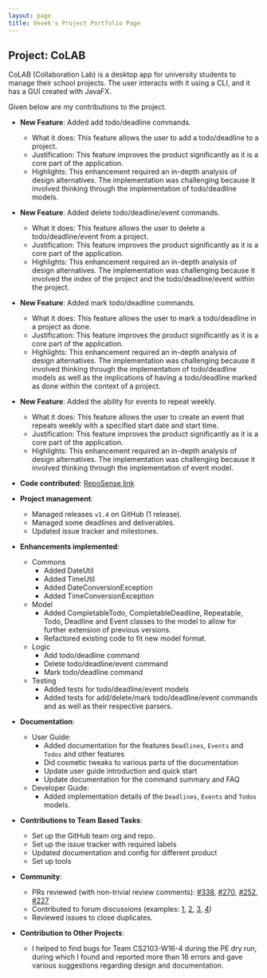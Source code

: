 ```yaml
---
layout: page
title: Vevek's Project Portfolio Page
---
```


## Project: CoLAB

CoLAB (Collaboration Lab) is a desktop app for university students to manage their school projects. The user interacts with it using a CLI, and it has a GUI created with JavaFX.

Given below are my contributions to the project.

* **New Feature**: Added add todo/deadline commands.
  * What it does: This feature allows the user to add a todo/deadline to a project. 
  * Justification: This feature improves the product significantly as it is a core part of the application.
  * Highlights: This enhancement required an in-depth analysis of design alternatives. The implementation was challenging because it involved thinking through the implementation of todo/deadline models.
  

* **New Feature**: Added delete todo/deadline/event commands.
  * What it does: This feature allows the user to delete a todo/deadline/event from a project.
  * Justification: This feature improves the product significantly as it is a core part of the application.
  * Highlights: This enhancement required an in-depth analysis of design alternatives. The implementation was challenging because it involved the index of the project and the todo/deadline/event within the project.


* **New Feature**: Added mark todo/deadline commands.
  * What it does: This feature allows the user to mark a todo/deadline in a project as done.
  * Justification: This feature improves the product significantly as it is a core part of the application.
  * Highlights: This enhancement required an in-depth analysis of design alternatives. The implementation was challenging because it involved thinking through the implementation of todo/deadline models as well as the implications of having a todo/deadline marked as done within the context of a project.


* **New Feature**: Added the ability for events to repeat weekly.
  * What it does: This feature allows the user to create an event that repeats weekly with a specified start date and start time.
  * Justification: This feature improves the product significantly as it is a core part of the application.
  * Highlights: This enhancement required an in-depth analysis of design alternatives. The implementation was challenging because it involved thinking through the implementation of event model.


* **Code contributed**: [RepoSense link](https://nus-cs2103-ay2021s2.github.io/tp-dashboard/?search=vevek&sort=groupTitle&sortWithin=title&timeframe=commit&mergegroup=&groupSelect=groupByRepos&breakdown=false&tabOpen=true&tabType=authorship&tabAuthor=vevek&tabRepo=AY2021S2-CS2103T-T11-2%2Ftp%5Bmaster%5D&authorshipIsMergeGroup=false&authorshipFileTypes=docs~functional-code~test-code&authorshipIsBinaryFileTypeChecked=false&since=)


* **Project management**:
  * Managed releases `v1.4` on GitHub (1 release).
  * Managed some deadlines and deliverables.
  * Updated issue tracker and milestones.


* **Enhancements implemented**:
  * Commons
    * Added DateUtil
    * Added TimeUtil
    * Added DateConversionException
    * Added TimeConversionException
  * Model
    * Added CompletableTodo, CompletableDeadline, Repeatable, Todo, Deadline and Event classes to the model to allow for further extension of previous versions.
    * Refactored existing code to fit new model format.
  * Logic
    * Add todo/deadline command
    * Delete todo/deadline/event command
    * Mark todo/deadline command
  * Testing
    * Added tests for todo/deadline/event models
    * Added tests for add/delete/mark todo/deadline/event commands and as well as their respective parsers.


* **Documentation**:
  * User Guide:
    * Added documentation for the features `Deadlines`, `Events` and `Todos` and other features
    * Did cosmetic tweaks to various parts of the documentation
    * Update user guide introduction and quick start
    * Update documentation for the command summary and FAQ
  * Developer Guide:
    * Added implementation details of the `Deadlines`, `Events` and `Todos` models.


* **Contributions to Team Based Tasks**:
  * Set up the GitHub team org and repo.
  * Set up the issue tracker with required labels
  * Updated documentation and config for different product
  * Set up tools


* **Community**:
  * PRs reviewed (with non-trivial review comments): [\#338](https://github.com/AY2021S2-CS2103T-T11-2/tp/pull/338), [\#270](https://github.com/AY2021S2-CS2103T-T11-2/tp/pull/270), [\#252](https://github.com/AY2021S2-CS2103T-T11-2/tp/pull/252), [\#227](https://github.com/AY2021S2-CS2103T-T11-2/tp/pull/227)
  * Contributed to forum discussions (examples: [1](https://github.com/nus-cs2103-AY2021S2/forum/issues/175), [2](https://github.com/nus-cs2103-AY2021S2/forum/issues/178), [3](https://github.com/nus-cs2103-AY2021S2/forum/issues/186), [4](https://github.com/nus-cs2103-AY2021S2/forum/issues/161))
  * Reviewed issues to close duplicates.


* **Contribution to Other Projects**:
  * I helped to find bugs for Team CS2103-W16-4 during the PE dry run, during which I found and reported more than 16 errors and gave various suggestions regarding design and documentation.
